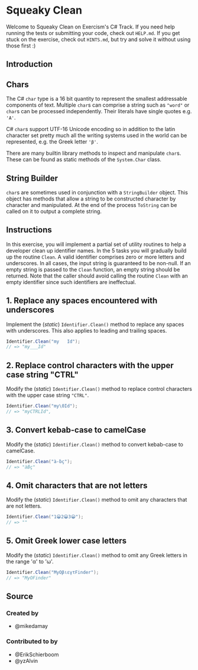 # Squeaky Clean

Welcome to Squeaky Clean on Exercism's C# Track.
If you need help running the tests or submitting your code, check out `HELP.md`.
If you get stuck on the exercise, check out `HINTS.md`, but try and solve it without using those first :)

## Introduction

## Chars

The C# `char` type is a 16 bit quantity to represent the smallest addressable components of text.
Multiple `char`s can comprise a string such as `"word"` or `char`s can be
processed independently. Their literals have single quotes e.g. `'A'`.

C# `char`s support UTF-16 Unicode encoding so in addition to the latin character set
pretty much all the writing systems used in the world can be represented,
e.g. the Greek letter `'β'`.

There are many builtin library methods to inspect and manipulate `char`s. These
can be found as static methods of the `System.Char` class.

## String Builder

`char`s are sometimes used in conjunction with a `StringBuilder` object.
This object has methods that allow a string to be constructed
character by character and manipulated. At the end of the process
`ToString` can be called on it to output a complete string.

## Instructions

In this exercise, you will implement a partial set of utility routines to help a developer clean up identifier names.
In the 5 tasks you will gradually build up the routine `Clean`.
A valid identifier comprises zero or more letters and underscores.
In all cases, the input string is guaranteed to be non-null.
If an empty string is passed to the `Clean` function, an empty string should be returned.
Note that the caller should avoid calling the routine `Clean` with an empty identifier since such identifiers are ineffectual.

## 1. Replace any spaces encountered with underscores

Implement the (_static_) `Identifier.Clean()` method to replace any spaces with underscores.
This also applies to leading and trailing spaces.

```csharp
Identifier.Clean("my   Id");
// => "my___Id"
```

## 2. Replace control characters with the upper case string "CTRL"

Modify the (_static_) `Identifier.Clean()` method to replace control characters with the upper case string `"CTRL"`.

```csharp
Identifier.Clean("my\0Id");
// => "myCTRLId",
```

## 3. Convert kebab-case to camelCase

Modify the (_static_) `Identifier.Clean()` method to convert kebab-case to camelCase.

```csharp
Identifier.Clean("à-ḃç");
// => "àḂç"
```

## 4. Omit characters that are not letters

Modify the (_static_) `Identifier.Clean()` method to omit any characters that are not letters.

```csharp
Identifier.Clean("1😀2😀3😀");
// => ""
```

## 5. Omit Greek lower case letters

Modify the (_static_) `Identifier.Clean()` method to omit any Greek letters in the range 'α' to 'ω'.

```csharp
Identifier.Clean("MyΟβιεγτFinder");
// => "MyΟFinder"
```

## Source

### Created by

- @mikedamay

### Contributed to by

- @ErikSchierboom
- @yzAlvin